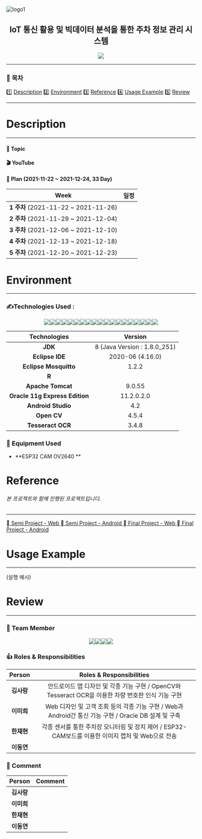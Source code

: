 ![logo1](https://user-images.githubusercontent.com/88477658/146860208-6e062a29-9882-4509-b878-3f74c4822c4a.png)
<div align=center><h2>IoT 통신 활용 및 빅데이터 분석을 통한 주차 정보 관리 시스템</h2></div>
<div align=center><a href="https://github.com/4rangKim/FinalProject"><img src="https://hits.seeyoufarm.com/api/count/incr/badge.svg?url=https%3A%2F%2Fgithub.com%2F4rangKim%2FFinalProject&count_bg=%23434343&title_bg=%23F7C873&icon=&icon_color=%23FFFFFF&title=hits&edge_flat=false"/></a></div>

---
### 📌 목차
1️⃣ [Description](#Description)
2️⃣ [Environment](#Environment)
3️⃣ [Reference](#Reference)
4️⃣ [Usage Example](#Usage-Example)
5️⃣ [Review](#Review)

---
# Description
---

#### 📍 **Topic**

#### 🎬 **YouTube**

#### 📆 **Plan (2021-11-22 ~ 2021-12-24, 33 Day)**

|               **Week**               | **일정** |
| :----------------------------------: | :------: |
| **1 주차** (2021-11-22 ~ 2021-11-26) |          |
| **2 주차** (2021-11-29 ~ 2021-12-04) |          |
| **3 주차** (2021-12-06 ~ 2021-12-10) |          |
| **4 주차** (2021-12-13 ~ 2021-12-18) |          |
| **5 주차** (2021-12-20 ~ 2021-12-23) |          |

# Environment
---
### ✍Technologies Used : 

<div align=center>
<img src="https://img.shields.io/badge/java-007396?style=for-the-badge&logo=java&logoColor=white"><img src="https://img.shields.io/badge/JavaScript-F7DF1E?style=for-the-badge&logo=JavaScript&logoColor=white"><img src="https://img.shields.io/badge/jQuery-0769AD?style=for-the-badge&logo=jQuery&logoColor=white"><img src="https://img.shields.io/badge/HTML5-E34F26?style=for-the-badge&logo=HTML5&logoColor=white"><img src="https://img.shields.io/badge/CSS3-1572B6?style=for-the-badge&logo=CSS3&logoColor=white"><img src="https://img.shields.io/badge/Bootstrap-7952B3?style=for-the-badge&logo=Bootstrap&logoColor=white"><img src="https://img.shields.io/badge/Eclipse IDE-2C2255?style=for-the-badge&logo=Eclipse IDE&logoColor=white"><img src="https://img.shields.io/badge/Eclipse Mosquitto-3C5280?style=for-the-badge&logo=EclipseMosquitto&logoColor=white"><img src="https://img.shields.io/badge/R-276DC3?style=for-the-badge&logo=R&logoColor=white"><img src="https://img.shields.io/badge/Apache Tomcat-F8DC75?style=for-the-badge&logo=ApacheTomcat&logoColor=black"><img src="https://img.shields.io/badge/Oracle-F80000?style=for-the-badge&logo=Oracle&logoColor=white"><img src="https://img.shields.io/badge/Android Studio-3DDC84?style=for-the-badge&logo=AndroidStudio&logoColor=white"><img src="https://img.shields.io/badge/Firebase-ffcb2b?style=for-the-badge&logo=Firebase&logoColor=white"><img src="https://img.shields.io/badge/Kakao Map-FFCD00?style=for-the-badge&logo=Kakao&logoColor=black"><img src="https://img.shields.io/badge/Arduino-00979D?style=for-the-badge&logo=Arduino&logoColor=white"><img src="https://img.shields.io/badge/OpenCV-5C3EE8?style=for-the-badge&logo=OpenCV&logoColor=white"><img src="https://img.shields.io/badge/Spring-6DB33F?style=for-the-badge&logo=Spring&logoColor=white"><img src="https://img.shields.io/badge/GitHub-181717?style=for-the-badge&logo=GitHub&logoColor=white"><img src="https://img.shields.io/badge/Zoom-2D8CFF?style=for-the-badge&logo=Zoom&logoColor=white">
</div>

|          Technologies          |           Version            |
| :----------------------------: | :--------------------------: |
|            **JDK**             | 8 (Java Version : 1.8.0_251) |
|        **Eclipse IDE**         |       2020-06 (4.16.0)       |
|     **Eclipse Mosquitto**      |            1.2.2             |
|             **R**              |                              |
|       **Apache Tomcat**        |            9.0.55            |
| **Oracle 11g Express Edition** |          11.2.0.2.0          |
|       **Android Studio**       |             4.2              |
|          **Open CV**           |            4.5.4             |
|       **Tesseract OCR**        |            3.4.8             |

### 🧰 Equipment Used
* **ESP32 CAM OV2640 **

# Reference
###### 본 프로젝트와 함께 진행된 프로젝트입니다.
---
📕[ Semi Project - Web ](https://github.com/4rangKim/FinalProject-semi)
📗[ Semi Project - Android ]()
📘[ Final Project - Web ](https://github.com/4rangKim/FinalProject)
📙[ Final Project - Android](https://github.com/4rangKim/FinalProject-Android)

# Usage Example
---
(실행 예시)

# Review
---

### 🎈 Team Member 
<div align=center><a href="https://github.com/4rangKim"><img src="https://img.shields.io/badge/김사랑 -434343?style=for-the-badge&logo=GitHub&logoColor=white"/></a><a href="https://github.com/MIHEE-LEE"><img src="https://img.shields.io/badge/이미희-434343?style=for-the-badge&logo=GitHub&logoColor=white"/></a><a href="https://github.com/JaehyunHan0722"><img src="https://img.shields.io/badge/한재현-434343?style=for-the-badge&logo=GitHub&logoColor=white"/></a><a href="https://github.com/le-espiritu"><img src="https://img.shields.io/badge/이동연-434343?style=for-the-badge&logo=GitHub&logoColor=white"/></a></div>

### 👍 Roles & Responsibilities
|   Person   |                   Roles & Responsibilities                   |
| :--------: | :----------------------------------------------------------: |
| **김사랑** | 안드로이드 앱 디자인 및 각종 기능 구현 / OpenCV와 Tesseract OCR을 이용한 차량 번호판 인식 기능 구현 |
| **이미희** | Web 디자인 및 고객 조회 등의 각종 기능 구현 / Web과 Android간 통신 기능 구현 / Oracle DB 설계 및 구축 |
| **한재현** | 각종 센서를 통한 주차장 모니터링 및 장치 제어 / ESP32-CAM보드를 이용한 이미지 캡처 및 Web으로 전송 |
| **이동연** |                                                              |

### 💬 Comment
|   Person   | Comment |
| :--------: | ------- |
| **김사랑** |         |
| **이미희** |         |
| **한재현** |         |
| **이동연** |         |

